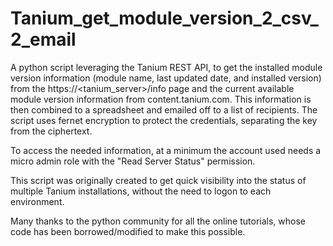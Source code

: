 # Tanium_get_module_version_2_csv_2_email
A python script leveraging the Tanium REST API, to get the installed module version information (module name, last updated date, and installed version) from the https://<tanium_server>/info page and the current available module version information from content.tanium.com.
This information is then combined to a spreadsheet and emailed off to a list of recipients.  The script uses fernet encryption to protect the credentials, separating the key from the ciphertext.

To access the needed information, at a minimum the account used needs a micro admin role with the "Read Server Status" permission. 

This script was originally created to get quick visibility into the status of multiple Tanium installations, without the need to logon to each environment.

Many thanks to the python community for all the online tutorials, whose code has been borrowed/modified to make this possible. 





